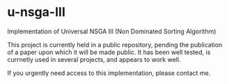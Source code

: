 # u-nsga-III
Implementation of Universal NSGA III (Non Dominated Sorting Algorithm)

This project is currently held in a public repository, pending the publication of a paper upon which it will be made public.
It has been well tested, is currnetly used in several projects, and appears to work well. 

If you urgently need access to this implementation, please contact me. 

